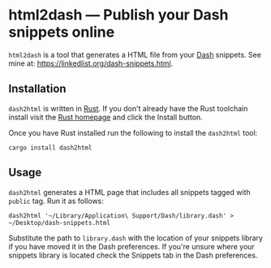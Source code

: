 # html2dash — Publish your Dash snippets online

`html2dash` is a tool that generates a HTML file from your [Dash] snippets. See
mine at: <https://linkedlist.org/dash-snippets.html>.

[Dash]: https://kapeli.com/dash

## Installation

`dash2html` is written in [Rust]. If you don't already have the Rust toolchain
install visit the [Rust homepage][Rust] and click the Install button.

[Rust]: https://www.rust-lang.org

Once you have Rust installed run the following to install the `dash2html` tool:

    cargo install dash2html

## Usage

`dash2html` generates a HTML page that includes all snippets tagged with
`public` tag. Run it as follows:

    dash2html '~/Library/Application\ Support/Dash/library.dash' > ~/Desktop/dash-snippets.html

Substitute the path to `library.dash` with the location of your snippets
library if you have moved it in the Dash preferences. If you're unsure where
your snippets library is located check the Snippets tab in the Dash
preferences.
